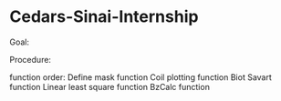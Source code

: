 # Cedars-Sinai-Internship

Goal:


Procedure:

function order:
Define mask function
Coil plotting function
Biot Savart function
Linear least square function
BzCalc function
